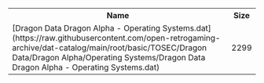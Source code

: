 <table>
<tr><th>Name</th><th>Size</th></tr>
<tr><td>
[Dragon Data Dragon Alpha - Operating Systems.dat](https://raw.githubusercontent.com/open-retrogaming-archive/dat-catalog/main/root/basic/TOSEC/Dragon Data/Dragon Alpha/Operating Systems/Dragon Data Dragon Alpha - Operating Systems.dat)
</td><td>2299</td></tr>
</table>
